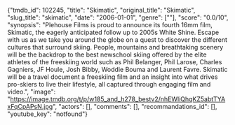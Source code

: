 {"tmdb_id": 102245, "title": "Skimatic", "original_title": "Skimatic", "slug_title": "skimatic", "date": "2006-01-01", "genre": [""], "score": "0.0/10", "synopsis": "Plehouse Films is proud to announce its fourth 16mm film, Skimatic, the eagerly anticipated follow up to 2005s White Shine. Escape with us as we take you around the globe on a quest to discover the different cultures that surround skiing. People, mountains and breathtaking scenery will be the backdrop to the best newschool skiing offered by the elite athletes of the freeskiing world such as Phil Belanger, Phil Larose, Charles Gagniers, JF Houle, Josh Bibby, Woddie Bouma and Laurent Favre. Skimatic will be a travel document a freeskiing film and an insight into what drives pro-skiers to live their lifestyle, all captured through engaging film and video.", "image": "https://image.tmdb.org/t/p/w185_and_h278_bestv2/nhEWliQhqKZ5abtTYAxFqCpAPsN.jpg", "actors": [], "comments": [], "recommandations_id": [], "youtube_key": "notfound"}